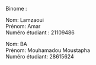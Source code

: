 Binome :  

Nom: Lamzaoui  
Prénom: Amar  
Numéro étudiant : 21109486  

Nom: BA  
Prénom: Mouhamadou Moustapha  
Numéro étudiant: 28615624  

